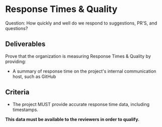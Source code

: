 # Response Times & Quality

Question: How quickly and well do we respond to suggestions, PR'S, and questions?

## Deliverables

Prove that the organization is measuring Response Times & Quality by providing:

  - A summary of response time on the project's internal communication host, such as GitHub

## Criteria

  - The project MUST provide accurate response time data, including timestamps.

**This data must be available to the reviewers in order to qualify.**
